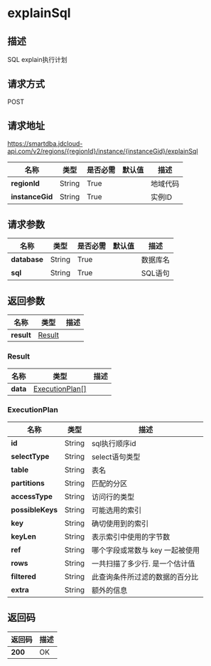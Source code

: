 # explainSql


## 描述
SQL explain执行计划

## 请求方式
POST

## 请求地址
https://smartdba.jdcloud-api.com/v2/regions/{regionId}/instance/{instanceGid}/explainSql

|名称|类型|是否必需|默认值|描述|
|---|---|---|---|---|
|**regionId**|String|True| |地域代码|
|**instanceGid**|String|True| |实例ID|

## 请求参数
|名称|类型|是否必需|默认值|描述|
|---|---|---|---|---|
|**database**|String|True| |数据库名|
|**sql**|String|True| |SQL语句|


## 返回参数
|名称|类型|描述|
|---|---|---|
|**result**|[Result](#result)| |

### <div id="Result">Result</div>
|名称|类型|描述|
|---|---|---|
|**data**|[ExecutionPlan[]](#executionplan)| |
### <div id="ExecutionPlan">ExecutionPlan</div>
|名称|类型|描述|
|---|---|---|
|**id**|String|sql执行顺序id|
|**selectType**|String|select语句类型|
|**table**|String|表名|
|**partitions**|String|匹配的分区|
|**accessType**|String|访问行的类型|
|**possibleKeys**|String|可能选用的索引|
|**key**|String|确切使用到的索引|
|**keyLen**|String|表示索引中使用的字节数|
|**ref**|String|哪个字段或常数与 key 一起被使用|
|**rows**|String|一共扫描了多少行. 是一个估计值|
|**filtered**|String|此查询条件所过滤的数据的百分比|
|**extra**|String|额外的信息|

## 返回码
|返回码|描述|
|---|---|
|**200**|OK|

